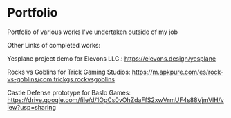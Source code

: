 # Portfolio
Portfolio of various works I've undertaken outside of my job


Other Links of completed works:


Yesplane project demo for Elevons LLC.: https://elevons.design/yesplane



Rocks vs Goblins for Trick Gaming Studios: https://m.apkpure.com/es/rock-vs-goblins/com.trickgs.rockvsgoblins


Castle Defense prototype for Baslo Games: https://drive.google.com/file/d/1OpCs0vOhZdaFfS2xwVrmUF4s88VjmVlH/view?usp=sharing
